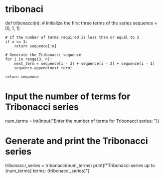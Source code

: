 # tribonaci
def tribonacci(n):
    # Initialize the first three terms of the series
    sequence = [0, 1, 1]

    # If the number of terms required is less than or equal to 3
    if n <= 3:
        return sequence[:n]

    # Generate the Tribonacci sequence
    for i in range(3, n):
        next_term = sequence[i - 3] + sequence[i - 2] + sequence[i - 1]
        sequence.append(next_term)

    return sequence

# Input the number of terms for Tribonacci series
num_terms = int(input("Enter the number of terms for Tribonacci series: "))

# Generate and print the Tribonacci series
tribonacci_series = tribonacci(num_terms)
print(f"Tribonacci series up to {num_terms} terms: {tribonacci_series}")
